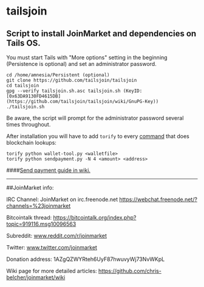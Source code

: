 # tailsjoin
## Script to install JoinMarket and dependencies on Tails OS.

You must start Tails with "More options" setting in the beginning (Persistence is optional) and set an administrator password.

    cd /home/amnesia/Persistent (optional)
    git clone https://github.com/tailsjoin/tailsjoin
    cd tailsjoin
    gpg --verify tailsjoin.sh.asc tailsjoin.sh (KeyID: [0x63DA9130FD4615DB](https://github.com/tailsjoin/tailsjoin/wiki/GnuPG-Key))
    ./tailsjoin.sh
    
Be aware, the script will prompt for the administrator password several times throughout.

After installation you will have to add `torify` to every [command](https://github.com/tailsjoin/tailsjoin/commit/0b42441277dfe77bccfefe6075cb688c0b603e4a) that does blockchain lookups:

    torify python wallet-tool.py <walletfile>
    torify python sendpayment.py -N 4 <amount> <address>

####[Send payment guide in wiki.](https://github.com/tailsjoin/tailsjoin/wiki/Send-Payment-Guide)

---

##JoinMarket info:

IRC Channel:
JoinMarket on irc.freenode.net
https://webchat.freenode.net/?channels=%23joinmarket

Bitcointalk thread:
https://bitcointalk.org/index.php?topic=919116.msg10096563

Subreddit:
www.reddit.com/r/joinmarket

Twitter:
www.twitter.com/joinmarket

Donation address:
1AZgQZWYRteh6UyF87hwuvyWj73NvWKpL

Wiki page for more detailed articles:
https://github.com/chris-belcher/joinmarket/wiki
